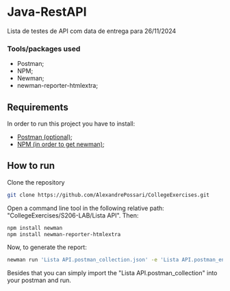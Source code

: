 # Java-RestAPI

Lista de testes de API com data de entrega para 26/11/2024

### Tools/packages used
- Postman;
- NPM;
- Newman;
- newman-reporter-htmlextra;

## Requirements

In order to run this project you have to install:

- [Postman (optional)](https://www.postman.com/downloads/);
- [NPM (in order to get newman)](https://www.npmjs.com/package/download);

## How to run

Clone the repository

```bash
git clone https://github.com/AlexandrePossari/CollegeExercises.git
```

Open a command line tool in the following relative path: "CollegeExercises/S206-LAB/Lista API". Then:

```bash
npm install newman
npm install newman-reporter-htmlextra
```

Now, to generate the report:
```bash
newman run 'Lista API.postman_collection.json' -e 'Lista API.postman_environment.json' -r htmlextra
```

Besides that you can simply import the "Lista API.postman_collection" into your postman and run.
